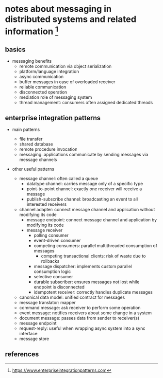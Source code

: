 # notes about messaging in distributed systems and related information [^1]

## basics

- messaging benefits
  - remote communication via object serialization
  - platform/language integration
  - async communication 
  - buffer messages in case of overloaded receiver
  - reliable communication
  - disconnected operation
  - mediation role of messaging system
  - thread management: consumers often assigned dedicated threads


## enterprise integration patterns

- main patterns
  - file transfer
  - shared database
  - remote procedure invocation
  - messaging: applications communicate by sending messages via message channels

- other useful patterns
  - message channel: often called a queue
    - datatype channel: carries message only of a specific type
    - point-to-point channel: exactly one receiver will receive a message
    - publish-subscribe channel: broadcasting an event to all interested receivers
  - channel adapter: connect message channel and application without modifying its code
    - message endpoint: connect message channel and application by modifying its code
    - message receiver
      - polling consumer
      - event-driven consumer
      - competing consumers: parallel multithreaded consumption of messages
        - competing transactional clients: risk of waste due to rollbacks
      - message dispatcher: implements custom parallel consumption logic
      - selective consumer
      - durable subscriber: ensures messages not lost while endpoint is disconnected
      - idempotent receiver: correctly handles duplicate messages
  - canonical data model: unified contract for messages
  - message translator: mapper
  - command message: ask receiver to perform some operation
  - event message: notifies receivers about some change in a system
  - document message: passes data from sender to receiver(s)
  - message endpoint
  - request-reply: useful when wrapping async system into a sync interface
  - message store


## references

[^1]: https://www.enterpriseintegrationpatterns.com
